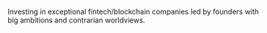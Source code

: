 Investing in exceptional fintech/blockchain companies led by founders with big ambitions and contrarian worldviews.